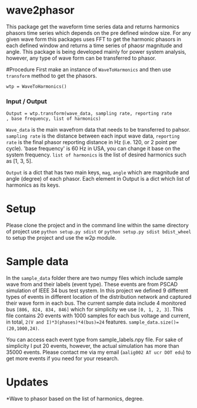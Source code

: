 # wave2phasor
This package get the waveform time series data and returns harmonics phasors time series which depends on the 
pre defined window size. For any given wave form this packages uses FFT
to get the harmonic phasors in each defined window and returns a time series of phaosr 
magnitude and angle. This package is being developed mainly for power system analysis, however, any type of wave form 
can be transferred to phasor.

#Procedure
First make an instance of `WaveToHarmonics` and then use `transform` method
to get the phasors.

    wtp = WaveToHarmonics()
### Input / Output

    Output = wtp.transform(wave_data, sampling rate, reporting rate
    , base frequency, list of harmonics)
`Wave_data` is the main wavefrom data that needs to be transferred to pahsor.
`sampling rate` is the distance between each input wave data, `reporting rate`
is the final phasor reporting distance in Hz (i.e. 120, or 2 point per cycle).
'base frequency' is 60 Hz in USA, you can change it base on the system frequency.
`list of harmonics` is the list of desired harmonics such as [1, 3, 5].

`Output` is a dict that has two main keys, `mag`, `angle` which are magnitude and angle (degree)
of each phasor. Each element in Output is a dict which list of harmonics as its
keys.


# Setup
Please clone the project and in the command line within the same directory of
project use ``python setup.py sdist`` or ``python setup.py sdist bdist_wheel`` to setup the project 
and use the w2p module.

# Sample data
In the `sample_data` folder there are two numpy files which include
sample wave from and their labels (event type). These events are from 
PSCAD simulation of IEEE 34 bus test system. In this project we defined 9 different
types of events in different location of the distribution network and
captured their wave form in each bus. The current sample data include 4 monitored bus
``[806, 824, 834, 846]`` which for simplicity we use ``[0, 1, 2, 3]``. This file contains 20 events
with 1000 samples for each bus voltage and current, in total, `2(V and I)*3(phases)*4(bus)=24` features.
`sample_data.size()=(20,1000,24)`.

You can access each event type from sample_labels.npy file. For sake of simplicity I 
put 20 events, however, the actual simulation has more than 35000 events.
Please contact me via my email (`aalig002 AT ucr DOT edu`) to get more events if you need for your research. 

# Updates
*Wave to phasor based on the list of harmonics, degree.
